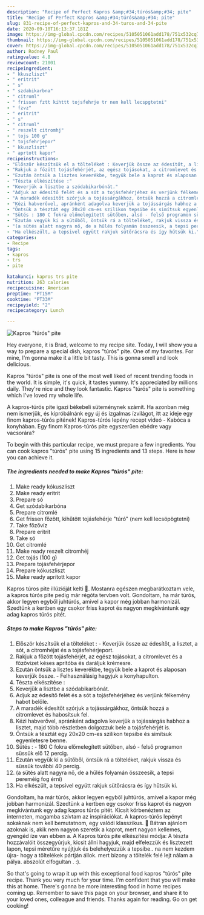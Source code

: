 ```yaml
---
description: "Recipe of Perfect Kapros &amp;#34;túrós&amp;#34; pite"
title: "Recipe of Perfect Kapros &amp;#34;túrós&amp;#34; pite"
slug: 831-recipe-of-perfect-kapros-and-34-turos-and-34-pite
date: 2020-09-10T16:13:37.181Z
image: https://img-global.cpcdn.com/recipes/5105051061add178/751x532cq70/kapros-turos-pite-recept-foto.jpg
thumbnail: https://img-global.cpcdn.com/recipes/5105051061add178/751x532cq70/kapros-turos-pite-recept-foto.jpg
cover: https://img-global.cpcdn.com/recipes/5105051061add178/751x532cq70/kapros-turos-pite-recept-foto.jpg
author: Rodney Paul
ratingvalue: 4.8
reviewcount: 21001
recipeingredient:
- " kkuszliszt"
- " eritrit"
- " s"
- " szdabikarbna"
- " citroml"
- " frissen fztt kihttt tojsfehrje tr nem kell lecspgtetni"
- " fzvz"
- " eritrit"
- " s"
- " citroml"
- " reszelt citromhj"
- " tojs 100 g"
- " tojsfehrjepor"
- " kkuszliszt"
- " aprtott kapor"
recipeinstructions:
- "Először készítsük el a tölteléket : Keverjük össze az édesítőt, a lisztet, a sót, a citromhéjat és a tojásfehérjeport."
- "Rakjuk a főzött tojásfehérjét, az egész tojásokat, a citromlevet és a főzővizet késes aprítóba és daráljuk krémesre."
- "Ezután öntsük a lisztes keverékbe, tegyük bele a kaprot és alaposan keverjük össze. Felhasználásig hagyjuk a konyhapulton."
- "Tészta elkészítése :"
- "Keverjük a lisztbe a szódabikarbónát."
- "Adjuk az édesítő felét és a sót a tojásfehérjéhez és verjünk félkemény habot belőle."
- "A maradék édesítőt szórjuk a tojássárgákhoz, öntsük hozzá a citromlevet és habosítsuk fel."
- "Kézi habverővel, apránként adagolva keverjük a tojássárgás habhoz a lisztet, majd több részletben dolgozzuk bele a tojásfehérjét is."
- "Öntsük a tésztát egy 20x20 cm-es szilikon tepsibe és simítsuk egyenletesre benne."
- "Sütés : 180 C fokra előmelegített sütőben, alsó - felső programon süssük elő 12 percig."
- "Ezután vegyük ki a sütőből, öntsük rá a tölteléket, rakjuk vissza és süssük további 40 percig."
- "(a sütés alatt nagyra nő, de a hűlés folyamán összeesik, a tepsi pereméig fog érni)"
- "Ha elkészült, a tepsivel együtt rakjuk sütőrácsra és így hűtsük ki."
categories:
- Recipe
tags:
- kapros
- trs
- pite

katakunci: kapros trs pite 
nutrition: 263 calories
recipecuisine: American
preptime: "PT15M"
cooktime: "PT33M"
recipeyield: "2"
recipecategory: Lunch

---
```



![Kapros &#34;túrós&#34; pite](https://img-global.cpcdn.com/recipes/5105051061add178/751x532cq70/kapros-turos-pite-recept-foto.jpg)

Hey everyone, it is Brad, welcome to my recipe site. Today, I will show you a way to prepare a special dish, kapros &#34;túrós&#34; pite. One of my favorites. For mine, I'm gonna make it a little bit tasty. This is gonna smell and look delicious.

Kapros &#34;túrós&#34; pite is one of the most well liked of recent trending foods in the world. It is simple, it's quick, it tastes yummy. It's appreciated by millions daily. They're nice and they look fantastic. Kapros &#34;túrós&#34; pite is something which I've loved my whole life.

A kapros-túrós pite igazi békebeli süteménynek számít. Ha azonban még nem ismerjük, és kipróbálnánk egy új és izgalmas ízvilágot, itt az ideje egy finom kapros-túrós pitének! Kapros-túrós lepény recept videó - Kabóca a konyhában. Egy finom Kapros-túrós pite egyszerűen ebédre vagy vacsorára?


To begin with this particular recipe, we must prepare a few ingredients. You can cook kapros &#34;túrós&#34; pite using 15 ingredients and 13 steps. Here is how you can achieve it.

<!--inarticleads1-->

##### The ingredients needed to make Kapros &#34;túrós&#34; pite:

1. Make ready  kókuszliszt
1. Make ready  eritrit
1. Prepare  só
1. Get  szódabikarbóna
1. Prepare  citromlé
1. Get  frissen főzött, kihűtött tojásfehérje &#34;túró&#34; (nem kell lecsöpögtetni)
1. Take  főzővíz
1. Prepare  eritrit
1. Take  só
1. Get  citromlé
1. Make ready  reszelt citromhéj
1. Get  tojás (100 g)
1. Prepare  tojásfehérjepor
1. Prepare  kókuszliszt
1. Make ready  aprított kapor


Kapros túros pite illúzióját kelti 🙂. Mostanra egészen megbarátkoztam vele, a kapros túrós pite pedig már régóta tervben volt. Gondoltam, ha már túrós, akkor legyen egyből juhtúrós, amivel a kapor még jobban harmonizál. Szedtünk a kertben egy csokor friss kaprot és nagyon megkívántunk egy adag kapros túrós pitét. 

<!--inarticleads2-->

##### Steps to make Kapros &#34;túrós&#34; pite:

1. Először készítsük el a tölteléket : - Keverjük össze az édesítőt, a lisztet, a sót, a citromhéjat és a tojásfehérjeport.
1. Rakjuk a főzött tojásfehérjét, az egész tojásokat, a citromlevet és a főzővizet késes aprítóba és daráljuk krémesre.
1. Ezután öntsük a lisztes keverékbe, tegyük bele a kaprot és alaposan keverjük össze. - Felhasználásig hagyjuk a konyhapulton.
1. Tészta elkészítése :
1. Keverjük a lisztbe a szódabikarbónát.
1. Adjuk az édesítő felét és a sót a tojásfehérjéhez és verjünk félkemény habot belőle.
1. A maradék édesítőt szórjuk a tojássárgákhoz, öntsük hozzá a citromlevet és habosítsuk fel.
1. Kézi habverővel, apránként adagolva keverjük a tojássárgás habhoz a lisztet, majd több részletben dolgozzuk bele a tojásfehérjét is.
1. Öntsük a tésztát egy 20x20 cm-es szilikon tepsibe és simítsuk egyenletesre benne.
1. Sütés : - 180 C fokra előmelegített sütőben, alsó - felső programon süssük elő 12 percig.
1. Ezután vegyük ki a sütőből, öntsük rá a tölteléket, rakjuk vissza és süssük további 40 percig.
1. (a sütés alatt nagyra nő, de a hűlés folyamán összeesik, a tepsi pereméig fog érni)
1. Ha elkészült, a tepsivel együtt rakjuk sütőrácsra és így hűtsük ki.


Gondoltam, ha már túrós, akkor legyen egyből juhtúrós, amivel a kapor még jobban harmonizál. Szedtünk a kertben egy csokor friss kaprot és nagyon megkívántunk egy adag kapros túrós pitét. Kicsit körbenéztem az interneten, magamba szívtam az inspirációkat. A kapros-túrós lepényt sokaknak nem kell bemutatnom, egy valódi klasszikus. 🙂 Bátran ajánlom azoknak is, akik nem nagyon szeretik a kaprot, mert nagyon kellemes, gyengéd íze van ebben a. A Kapros túrós pite elkészítési módja: A tészta hozzávalóit összegyúrjuk, kicsit állni hagyjuk, majd elfelezzük és lisztezett lapon, tepsi méretűre nyújtjuk és belehelyezzük a tepsibe.. na nem kezdem újra- hogy a töltelékek pártján állok. mert bizony a töltelék felé lejt nálam a pálya. abszolút elfogultan . :). 

So that's going to wrap it up with this exceptional food kapros &#34;túrós&#34; pite recipe. Thank you very much for your time. I'm confident that you will make this at home. There's gonna be more interesting food in home recipes coming up. Remember to save this page on your browser, and share it to your loved ones, colleague and friends. Thanks again for reading. Go on get cooking!
